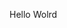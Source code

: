 Hello Wolrd






























































































































































































































































































































































































































































































































































































































































































































































































































































































































































































































































































































































































































































































































































































































































































































































































































































































































































































































































































































































































































































































































































































































































































































































































































































































































































































































































































































































































































































































































































































































































































































































































































































































































































































































































































































































































































































































































































































































































































































































































































































































































































































































































































































































































































































































































































































































































































































































































































































































































































































